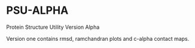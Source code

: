 # PSU-ALPHA
 Protein Structure Utility Version Alpha
 
 Version one contains rmsd, ramchandran plots and c-alpha contact maps.
